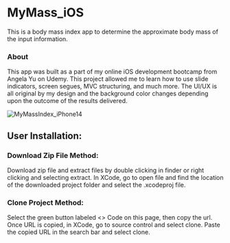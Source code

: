 # MyMass_iOS

This is a body mass index app to determine the approximate body mass of the input information. 

### About
This app was built as a part of my online iOS development bootcamp from Angela Yu on Udemy. This project allowed me to learn how to use slide indicators, screen segues, MVC structuring, and much more. 
The UI/UX is all original by my design and the background color changes depending upon the outcome of the results delivered. 


![MyMassIndex_iPhone14](https://user-images.githubusercontent.com/79613749/231839900-dc7e2d9c-7554-46c8-ab15-4802c52c5a7e.png)

## User Installation:

### Download Zip File Method:
  Download zip file and extract files by double clicking in finder or right clicking and selecting extract. In XCode, go to open file and find the location of the downloaded project folder and select the .xcodeproj file. 
  
### Clone Project Method:
  Select the green button labeled <> Code on this page, then copy the url. Once URL is copied, in XCode, go to source control and select clone. Paste the copied URL in the search bar and select clone.
